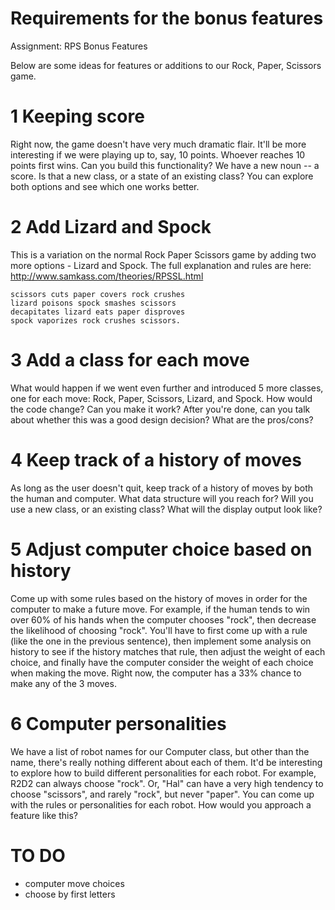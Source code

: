 # Requirements for the bonus features

Assignment: RPS Bonus Features

Below are some ideas for features or additions to our Rock, Paper,
Scissors game.

# 1 Keeping score
Right now, the game doesn't have very much dramatic flair. It'll be
more interesting if we were playing up to, say, 10 points. Whoever
reaches 10 points first wins. Can you build this functionality? We
have a new noun -- a score. Is that a new class, or a state of an
existing class? You can explore both options and see which one works
better.

# 2 Add Lizard and Spock
This is a variation on the normal Rock Paper Scissors game by adding
two more options - Lizard and Spock. The full explanation and rules
are here: http://www.samkass.com/theories/RPSSL.html
```
scissors cuts paper covers rock crushes
lizard poisons spock smashes scissors
decapitates lizard eats paper disproves
spock vaporizes rock crushes scissors.
```

# 3 Add a class for each move
What would happen if we went even further and introduced 5 more
classes, one for each move: Rock, Paper, Scissors, Lizard, and Spock.
How would the code change? Can you make it work? After you're done,
can you talk about whether this was a good design decision? What are
the pros/cons?

# 4 Keep track of a history of moves
As long as the user doesn't quit, keep track of a history of moves
by both the human and computer. What data structure will you reach
for? Will you use a new class, or an existing class? What will the
display output look like?

# 5 Adjust computer choice based on history
Come up with some rules based on the history of moves in order for
the computer to make a future move. For example, if the human tends
to win over 60% of his hands when the computer chooses "rock", then
decrease the likelihood of choosing "rock". You'll have to first
come up with a rule (like the one in the previous sentence), then
implement some analysis on history to see if the history matches
that rule, then adjust the weight of each choice, and finally have
the computer consider the weight of each choice when making the move.
Right now, the computer has a 33% chance to make any of the 3 moves.

# 6 Computer personalities
We have a list of robot names for our Computer class, but other than
the name, there's really nothing different about each of them.
It'd be interesting to explore how to build different personalities
for each robot. For example, R2D2 can always choose "rock". Or, "Hal"
can have a very high tendency to choose "scissors", and rarely "rock",
but never "paper". You can come up with the rules or personalities for
each robot. How would you approach a feature like this?

# TO DO
- computer move choices
- choose by first letters
